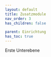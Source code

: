 ```yaml
---
layout: default
title: Zusatzmodule
nav_order: 3
has_children: false

parent: Einrichtung
has_toc: true
---
```


Erste Unterebene

